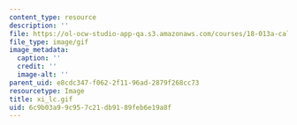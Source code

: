 ```yaml
---
content_type: resource
description: ''
file: https://ol-ocw-studio-app-qa.s3.amazonaws.com/courses/18-013a-calculus-with-applications-spring-2005/6c9b03a99c957c21db9189feb6e19a8f_xi_lc.gif
file_type: image/gif
image_metadata:
  caption: ''
  credit: ''
  image-alt: ''
parent_uid: e8cdc347-f062-2f11-96ad-2879f268cc73
resourcetype: Image
title: xi_lc.gif
uid: 6c9b03a9-9c95-7c21-db91-89feb6e19a8f
---
```

